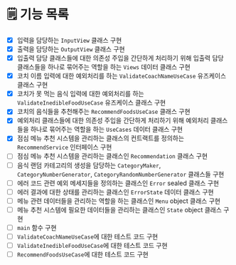 # 🗒️ 기능 목록
- [X] 입력을 담당하는 `InputView` 클래스 구현
- [X] 출력을 담당하는 `OutputView` 클래스 구현
- [X] 입출력 담당 클래스들에 대한 의존성 주입을 간단하게 처리하기 위해 입출력 담당 클래스들을 하나로 묶어주는 역할을 하는 `Views` 데이터 클래스 구현
- [X] 코치 이름 입력에 대한 예외처리를 하는 `ValidateCoachNameUseCase` 유즈케이스 클래스 구현
- [X] 코치가 못 먹는 음식 입력에 대한 예외처리를 하는 `ValidateInedibleFoodUseCase` 유즈케이스 클래스 구현
- [X] 코치의 음식들을 추천해주는 `RecommendFoodsUseCase` 클래스 구현
- [X] 예외처리 클래스들에 대한 의존성 주입을 간단하게 처리하기 위해 예외처리 클래스들을 하나로 묶어주는 역할을 하는 `UseCases` 데이터 클래스 구현
- [X] 점심 메뉴 추천 시스템을 관리하는 클래스의 컨트랙트를 정의하는 `RecommendService` 인터페이스 구현
- [ ] 점심 메뉴 추천 시스템을 관리하는 클래스인 `Recommendation` 클래스 구현
- [ ] 음식 랜덤 카테고리의 생성을 담당하는 `CategoryMaker`, `CategoryNumberGenerator`, `CategoryRandomNumberGenerator` 클래스들 구현
- [ ] 에러 코드 관련 예외 메세지들을 정의하는 클래스인 `Error` sealed 클래스 구현
- [ ] 에러 결과에 대한 상태를 관리하는 클래스인 `ErrorState` 데이터 클래스 구현
- [ ] 메뉴 관련 데이터들을 관리하는 역할을 하는 클래스인 `Menu` object 클래스 구현
- [ ] 메뉴 추천 시스템에 필요한 데이터들을 관리하는 클래스인 `State` object 클래스 구현
- [ ] `main` 함수 구현
- [ ] `ValidateCoachNameUseCase`에 대한 테스트 코드 구현
- [ ] `ValidateInedibleFoodUseCase`에 대한 테스트 코드 구현
- [ ] `RecommendFoodsUseCase`에 대한 테스트 코드 구현